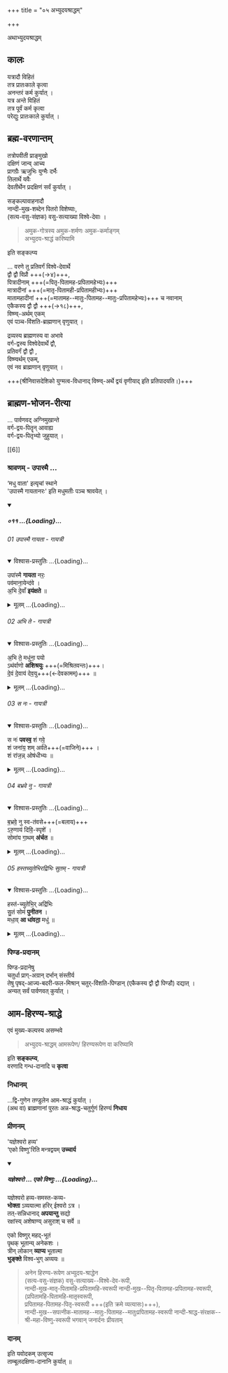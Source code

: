 +++
title = "०५ अभ्युदयश्राद्धम्"

+++

अथाभ्युदयश्राद्धम्

## कालः
यत्रादौ विहितं  
तत्र प्रातःकाले कृत्वा  
अनन्तरं कर्म कुर्यात् ।  
यत्र अन्ते विहितं  
तत्र पूर्वं कर्म कृत्वा  
परेद्युः प्रातःकाले कुर्यात् । 

## ब्रह्म-वरणान्तम्
तत्रोपवीती प्राङ्मुखो  
दक्षिणं जान्व् आच्य  
प्रागग्रैः ऋजुभिः युग्मैः दर्भैः  
तिलार्थे यवैः  
देवतीर्थेन प्रदक्षिणं सर्वं कुर्यात् ।  

सङ्कल्पावाहनादौ  
नान्दी-मुख-शब्देन पितरो विशेष्याः,  
(सत्य-वसु-संज्ञक) वसु-सत्याख्या विश्वे-देवाः ।  

> अमुक-गोत्रस्य अमुक-शर्मणः अमुक-कर्माङ्गम्  
> अभ्युदय-श्राद्धं करिष्यामि 

इति सङ्कल्प्य  


… वरणे तु प्रतिवर्गं विश्वे-देवार्थे  
द्वौ द्वौ विप्रौ +++(→४)+++,  
पित्रादीनाम् +++(=पितृ-पितामह-प्रपितामहेभ्यः)+++  
मात्रादीनां +++(=मातृ-पितामही-प्रपितामहीभ्यः)+++  
मातामहादीनां +++(=मातामह--मातुः-पितामह--मातुः-प्रपितामहेभ्यः)+++ च नवानाम्  
एकैकस्य द्वौ द्वौ +++(→१८)+++,  
विष्ण्व्-अर्थम् एकम्  
एवं पञ्च-विंशति-ब्राह्मणान् वृणुयात् ।  

द्रव्यस्य ब्राह्मणस्य वा अभावे  
वर्ग-द्वस्य विश्वेदेवार्थे द्वौ,  
प्रतिवर्गं द्वौ द्वौ ,  
विष्ण्वर्थम् एकम्,  
एवं नव ब्राह्मणान् वृणुयात् ।  

+++(श्रीनिवासदेशिको युग्मत्व-विधानाद् विष्ण्व्-अर्थे द्वयं वृणीयाद् इति प्रतिपादयति।)+++



## ब्राह्मण-भोजन-रीत्या
… पार्वणवद् अग्निमुखान्ते  
वर्ग-द्वय-पितॄन् आवाह्य  
वर्ग-द्वय-पितृभ्यो जुहुयात् । 

[[6]]

### श्रावणम् - उपास्मै …
‘मधु वाता' इत्यृचां स्थाने  
'उपास्मै गायतानरः' इति मधुमतीः पञ्च श्रावयेत् ।  

<div class="js_include" includetitle="false" newlevelforh1="5" unfilled url="/vedAH_Rk/shAkalam/saMhitA/vishvAsa-prastutiH/09/011_1-5_upAsmai_madhumatIH">
<details open><summary><h5>०११ ...{Loading}...</h5></summary>


###### 01 उपास्मै गायता - गायत्री
<div class="js_include" newlevelforh1="3" includetitle="false" unfilled="" url="/vedAH_Rk/shAkalam/saMhitA/vishvAsa-prastutiH/09/011/01_upAsmai_gAyatA.md">
<details open><summary><h8>विश्वास-प्रस्तुतिः ...{Loading}...</h8></summary>


उपा॑स्मै **गायता** नरः॒  
पव॑माना॒येन्द॑वे ।  
अ॒भि दे॒वाँ **इय॑क्षते** ॥

</details>
</div>
<div class="js_include collapsed" newlevelforh1="3" title="मूलम्" unfilled="" url="/vedAH_Rk/shAkalam/saMhitA/mUlam/09/011/01_upAsmai_gAyatA.md">
<details><summary><h8>मूलम् ...{Loading}...</h8></summary>

उपा॑स्मै गायता नरः॒ पव॑माना॒येन्द॑वे ।  
अ॒भि दे॒वाँ इय॑क्षते ॥
</details>
</div>


###### 02 अभि ते - गायत्री
<div class="js_include" newlevelforh1="3" includetitle="false" unfilled="" url="/vedAH_Rk/shAkalam/saMhitA/vishvAsa-prastutiH/09/011/02_abhi_te.md">
<details open><summary><h8>विश्वास-प्रस्तुतिः ...{Loading}...</h8></summary>


अ॒भि ते॒ मधु॑ना॒ पयो  
ऽथ॑र्वाणो **अशिश्रयुः** +++(=मिश्रितवन्तः)+++।  
दे॒वं दे॒वाय॑ देव॒यु+++(←देवकामम्)+++ ॥

</details>
</div>
<div class="js_include collapsed" newlevelforh1="3" title="मूलम्" unfilled="" url="/vedAH_Rk/shAkalam/saMhitA/mUlam/09/011/02_abhi_te.md">
<details><summary><h8>मूलम् ...{Loading}...</h8></summary>

अ॒भि ते॒ मधु॑ना॒ पयोऽथ॑र्वाणो अशिश्रयुः ।  
दे॒वं दे॒वाय॑ देव॒यु ॥
</details>
</div>


###### 03 स नः - गायत्री
<div class="js_include" newlevelforh1="3" includetitle="false" unfilled="" url="/vedAH_Rk/shAkalam/saMhitA/vishvAsa-prastutiH/09/011/03_sa_naH.md">
<details open><summary><h8>विश्वास-प्रस्तुतिः ...{Loading}...</h8></summary>


स नः॑ **पवस्व॒** शं गवे॒  
शं जना॑य॒ शम् अर्व॑ते+++(=वाजिने)+++ ।  
शं रा॑ज॒न्न् ओष॑धीभ्यः ॥

</details>
</div>
<div class="js_include collapsed" newlevelforh1="3" title="मूलम्" unfilled="" url="/vedAH_Rk/shAkalam/saMhitA/mUlam/09/011/03_sa_naH.md">
<details><summary><h8>मूलम् ...{Loading}...</h8></summary>

स नः॑ पवस्व॒ शं गवे॒ शं जना॑य॒ शमर्व॑ते ।  
शं रा॑ज॒न्नोष॑धीभ्यः ॥
</details>
</div>


###### 04 बभ्रवे नु - गायत्री
<div class="js_include" newlevelforh1="3" includetitle="false" unfilled="" url="/vedAH_Rk/shAkalam/saMhitA/vishvAsa-prastutiH/09/011/04_babhrave_nu.md">
<details open><summary><h8>विश्वास-प्रस्तुतिः ...{Loading}...</h8></summary>


ब॒भ्रवे॒ नु स्व-त॑वसे+++(=बलाय)+++  
ऽरु॒णाय॑ दिवि॒-स्पृशे॑ ।  
सोमा॑य गा॒थम् **अ॑र्चत** ॥

</details>
</div>
<div class="js_include collapsed" newlevelforh1="3" title="मूलम्" unfilled="" url="/vedAH_Rk/shAkalam/saMhitA/mUlam/09/011/04_babhrave_nu.md">
<details><summary><h8>मूलम् ...{Loading}...</h8></summary>

ब॒भ्रवे॒ नु स्वत॑वसेऽरु॒णाय॑ दिवि॒स्पृशे॑ ।  
सोमा॑य गा॒थम॑र्चत ॥
</details>
</div>


###### 05 हस्तच्युतेभिरद्रिभिः सुतम् - गायत्री
<div class="js_include" newlevelforh1="3" includetitle="false" unfilled="" url="/vedAH_Rk/shAkalam/saMhitA/vishvAsa-prastutiH/09/011/05_hastachyutebhiradribhiH_sutaM.md">
<details open><summary><h8>विश्वास-प्रस्तुतिः ...{Loading}...</h8></summary>


हस्त॑-च्युतेभि॒र् अद्रि॑भिः  
सु॒तं सोमं॑ **पुनीतन** ।  
मधा॒व् **आ धा॑वता॒** मधु॑ ॥

</details>
</div>
<div class="js_include collapsed" newlevelforh1="3" title="मूलम्" unfilled="" url="/vedAH_Rk/shAkalam/saMhitA/mUlam/09/011/05_hastachyutebhiradribhiH_sutaM.md">
<details><summary><h8>मूलम् ...{Loading}...</h8></summary>

हस्त॑च्युतेभि॒रद्रि॑भिः सु॒तं सोमं॑ पुनीतन ।  
मधा॒वा धा॑वता॒ मधु॑ ॥
</details>
</div>
</details>
</div>  


### पिण्ड-प्रदानम्
पिण्ड-प्रदानेषु  
चतुर्धा प्राग्-अग्रान् दर्भान् संस्तीर्य  
तेषु पृषद्-आज्य-बदरी-फल-मिश्रान् चतुर्-विंशति-पिण्डान् (एकैकस्य द्वौ द्वौ पिण्डौ) दद्यात् ।  
अन्यत् सर्वं पार्वणवत् कुर्यात् ।  

## आम-हिरण्य-श्राद्धे
एवं मुख्य-कल्पस्य असम्भवे  

> अभ्युदय-श्राद्धम् आमरूपेण/ हिरण्यरूपेण वा करिष्यामि  

इति **सङ्कल्प्य**,  
वरणादि गन्ध-दानादि च **कृत्वा**  

### निधानम्
…द्वि-गुणेन तण्डुलेन आम-श्राद्धं कुर्यात् ।  
(अथ वा) ब्राह्मणानां पुरतः अन्न-श्राद्ध-चतुर्गुणं हिरण्यं **निधाय**  


### प्रीणनम्
'यज्ञेश्वरो हव्य'  
‘एको विष्णु'रिति मन्त्रद्वयम् **उच्चार्य** 

<div class="js_include" includetitle="false" newlevelforh1="5" unfilled url="/vedAH_yajuH/taittirIyam/sUtram/ApastambaH/gRhyam/paddhatiH/shrIvaiShNavaH/mantrAdi/yaJNeshvaraH__eko_viShNuH/">
<details open><summary><h5>यज्ञेश्वरो … एको विष्णुः ...{Loading}...</h5></summary>


यज्ञेश्वरो हव्य-समस्त-कव्य-  
**भोक्ता** ऽव्ययात्मा हरिर् ईश्वरो ऽत्र ।  
तत्-सन्निधानाद् **अपयान्तु** सद्यो  
रक्षांस्य् अशेषाण्य् असुराश् च सर्वे ॥

एको विष्णुर् महद्-भूतं  
पृथक् भूतान्य् अनेकशः ।  
त्रीन् लोकान् **व्याप्य** भूतात्मा  
**भुङ्क्ते** विश्व-भुग् अव्ययः ॥ 
</details>
</div>  


> अनेन हिरण्य-रूपेण अभ्युदय-श्राद्धेन  
(सत्य-वसु-संज्ञक) वसु-सत्याख्य--विश्वे-देव-रूपी,  
नान्दी-मुख-मातृ-पितामहि-प्रपितामहि-स्वरूपी नान्दी-मुख--पितृ-पितामह-प्रपितामह-स्वरूपी,  
(प्रपितामहि-पितामहि-मातृस्वरूपी,  
प्रपितामह-पितामह-पितृ-स्वरूपी +++(इति क्रमे व्यत्यासः)+++),  
नान्दी-मुख--सपत्नीक-मातामह--मातुः-पितामह--मातुःप्रपितामह-स्वरूपी नान्दी-श्राद्ध-संरक्षक--श्री-महा-विष्णु-स्वरूपी भगवान् जनार्दनः प्रीयताम्  

### दानम्
इति यवोदकम् उत्सृज्य  
ताम्बूलदक्षिणा-दानानि कुर्यात् ॥
